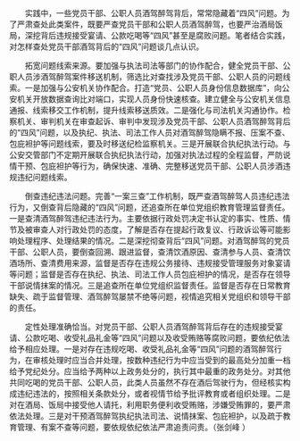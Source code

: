 　　实践中，一些党员干部、公职人员酒驾醉驾背后，常常隐藏着“四风”问题。为了严肃查处此类案件，既要严查党员干部和公职人员酒驾醉驾，也要严治酒局饭局，深挖背后违规接受宴请、公款吃喝等“四风”甚至是腐败问题。笔者结合实践，对怎样查处党员干部酒驾背后的“四风”问题谈几点认识。

　　拓宽问题线索来源。要加强与执法司法等部门的协作配合，健全党员干部、公职人员涉酒驾醉驾案件移送机制，筛选比对查找涉及党员干部、公职人员的问题线索。一是加强与公安机关协作配合。打造“党员、公职人员身份信息数据库”，向公安机关开放数据查询比对端口，实现人员身份快速核查。建立健全与公安机关信息通报、线索移交工作机制，提升线索移送质效。二是强化与司法机关沟通协作。检察机关、审判机关在审查起诉、审判中发现涉及党员干部、公职人员酒驾醉驾背后的“四风”问题，以及执纪、执法、司法工作人员对酒驾醉驾隐瞒不报、压案不查、包庇袒护等问题线索，要及时移送纪检监察机关。三是开展联合执纪执法行动。与公安交管部门不定期开展联合执纪执法行动，加强对执法过程的全程监督，严防说情干预、包庇袒护等行为，确保快速、准确、完整移送党员干部、公职人员涉酒违规违纪问题线索。

　　倒查违纪违法问题。完善“一案三查”工作机制，既严查酒驾醉驾人员违纪违法行为，又倒查背后隐藏的“四风”问题，还追查所在单位党组织教育管理监督责任。一是查清酒驾醉驾违纪违法行为。主要依据行政处罚决定书认定的事实、性质、情节及被审查人对行政处罚的态度，了解是否存在提起行政复议、行政诉讼等可能影响处理程序、处理结果的情况。二是深挖彻查背后“四风”问题。对酒驾醉驾的党员干部、公职人员，要倒查回溯、跟进监督，查清饮酒原因、查清参与人员、查清饮酒场所、查清费用来源，监督是否存在违规公务接待、违规接受管理服务对象宴请等问题；监督是否存在执纪、执法、司法工作人员包庇袒护的情况，是否存在领导干部说情抹案的情况。三是追查所在单位党组织监督责任。监督是否存在日常教育缺失、疏于监督管理、酒驾醉驾屡禁不绝等问题，视情追究相关党组织和领导干部的责任。

　　定性处理准确恰当。对党员干部、公职人员酒驾醉驾背后存在的违规接受宴请、公款吃喝、收受礼品礼金等“四风”问题以及收受贿赂等腐败问题，要依纪依法给予相应处理。一是对存在违规吃喝、收受礼品礼金等“四风”问题的酒驾醉驾行为，在审核处理时应当合并处理，按数种违纪行为中应当受到的最高处分加重一档给予党纪处分。应当给予两种以上政务处分的，执行其中最重的政务处分。对其他共同吃喝的党员干部、公职人员，此类人员虽然不存在酒后驾驶行为，但经核实构成违纪违法的，按照相关条款处分，或者视情节给予批评教育或者组织处理。二是对在酒局、饭局中接受他人请托，利用职务便利收受贿赂，涉嫌受贿罪的，要严肃依法处理。三是对干预酒驾醉驾执纪执法司法、说情抹案、包庇袒护，以及疏于教育管理、有案不查等问题，要依规依纪依法严肃追责问责。（张剑峰 ）
